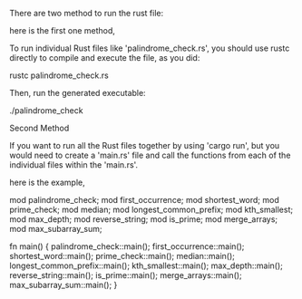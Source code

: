 There are two method to run the rust file:

here is the first one method,

To run individual Rust files like 'palindrome_check.rs', you should use rustc directly to compile and execute the file, as you did:

rustc palindrome_check.rs

Then, run the generated executable:

./palindrome_check


Second Method

If you want to run all the Rust files together by using 'cargo run', but you would need to create a 'main.rs'
file and call the functions from each of the individual files within the 'main.rs'. 

here is the example, 

mod palindrome_check;
mod first_occurrence;
mod shortest_word;
mod prime_check;
mod median;
mod longest_common_prefix;
mod kth_smallest;
mod max_depth;
mod reverse_string;
mod is_prime;
mod merge_arrays;
mod max_subarray_sum;

fn main() {
    palindrome_check::main();
    first_occurrence::main();
    shortest_word::main();
    prime_check::main();
    median::main();
    longest_common_prefix::main();
    kth_smallest::main();
    max_depth::main();
    reverse_string::main();
    is_prime::main();
    merge_arrays::main();
    max_subarray_sum::main();
}


